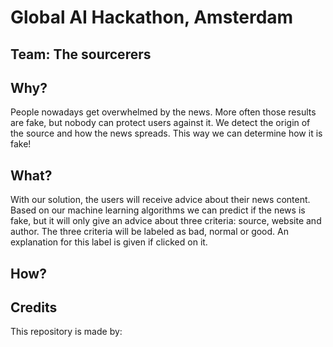 # Global AI Hackathon, Amsterdam
## Team: The sourcerers

## Why?
People nowadays get overwhelmed by the news. More often those results are fake, but nobody can protect users against it. We detect the origin of the source and how the news spreads. This way we can determine how it is fake!

## What?
With our solution, the users will receive advice about their news content. Based on our machine learning algorithms we can predict if the news is fake, but it will only give an advice about three criteria: source, website and author. The three criteria will be labeled as bad, normal or good. An explanation for this label is given if clicked on it.

## How?


## Credits
This repository is made by:
